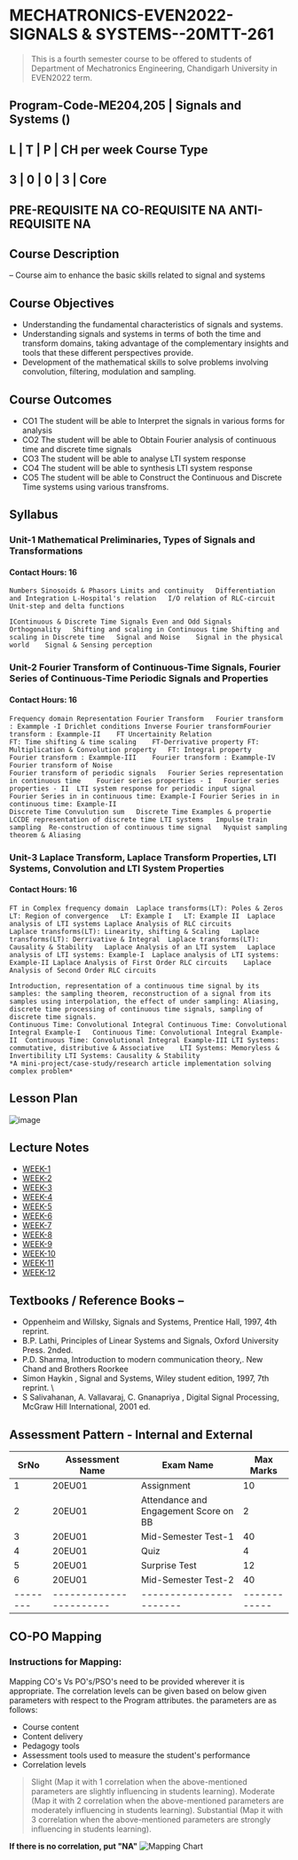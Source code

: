 # MECHATRONICS-EVEN2022-SIGNALS & SYSTEMS--20MTT-261

> This is a fourth semester course to be offered to students of Department of Mechatronics Engineering, Chandigarh University in EVEN2022 term.

Program-Code-ME204,205 | Signals and Systems ()
------------------------------------
L	| T |	P |	CH per week	Course Type
------------------------------------
3 | 0 |	0 |	3 |	Core
--------------------------------------------
PRE-REQUISITE	NA
CO-REQUISITE	NA
ANTI-REQUISITE	NA
------------------------------------------

## Course Description 
– Course aim to enhance the basic skills related to signal and systems

## Course Objectives 
- Understanding the fundamental characteristics of signals and systems.  
- Understanding signals and systems in terms of both the time and transform domains, taking advantage of the complementary insights and tools that these different perspectives provide.
- Development of the mathematical skills to solve problems involving convolution, filtering, modulation and sampling.

## Course Outcomes

- CO1	The student will be able to Interpret the signals in various forms for analysis
- CO2	The student will be able to Obtain Fourier analysis of continuous time and discrete time signals
- CO3	The student will be able to analyse LTI system response
- CO4	The student will be able to synthesis LTI system response
- CO5	The student will be able to Construct the Continuous and Discrete Time systems using various transfroms.

## Syllabus

### Unit-1	Mathematical Preliminaries, Types of Signals and Transformations
	
#### Contact Hours: 16
	Numbers	Sinosoids & Phasors	Limits and continuity	Differentiation and Integration	L-Hospital's relation	I/O relation of RLC-circuit	Unit-step and delta functions

	IContinuous & Discrete Time Signals	Even and Odd Signals	Orthogonality	Shifting and scaling in Continuous time	Shifting and scaling in Discrete time	Signal and Noise	Signal in the physical world	Signal & Sensing perception

### Unit-2	Fourier Transform of Continuous-Time Signals, Fourier Series of Continuous-Time Periodic Signals and Properties

#### Contact Hours: 16
	Frequency domain Representation	Fourier Transform	Fourier transform : Exammple -I	Drichlet conditions	Inverse Fourier transformFourier transform : Exammple-II	FT Uncertainity Relation
	FT: Time shifting & time scaling	FT-Derrivative property	FT: Multiplication & Convolution property	FT: Integral property	Fourier transform : Exammple-III	Fourier transform : Exammple-IV	Fourier transform of Noise
	Fourier transform of periodic signals	Fourier Series representation in continuous time	Fourier series properties - I	Fourier series properties - II	LTI system response for periodic input signal	Fourier Series in in continuous time: Example-I	Fourier Series in in continuous time: Example-II
	Discrete Time Convulution sum	Discrete Time Examples & propertie	LCCDE representation of discrete time LTI systems	Impulse train sampling	Re-construction of continuous time signal	Nyquist sampling theorem & Aliasing
	
### Unit-3	Laplace Transform, Laplace Transform Properties, LTI Systems, Convolution and LTI System Properties
	
#### Contact Hours: 16
	FT in Complex frequency domain	Laplace transforms(LT): Poles & Zeros	LT: Region of convergence	LT: Example I	LT: Example II	Laplace analysis of LTI systems	Laplace Analysis of RLC circuits
	Laplace transforms(LT): Linearity, shifting & Scaling	Laplace transforms(LT): Derrivative & Integral	Laplace transforms(LT): Causality & Stability	Laplace Analysis of an LTI system 	Laplace analysis of LTI systems: Example-I	Laplace analysis of LTI systems: Example-II	Laplace Analysis of First Order RLC circuits	Laplace Analysis of Second Order RLC circuits

	Introduction, representation of a continuous time signal by its samples: the sampling theorem, reconstruction of a signal from its samples using interpolation, the effect of under sampling: Aliasing, discrete time processing of continuous time signals, sampling of discrete time signals.
	Continuous Time: Convolutional Integral	Continuous Time: Convolutional Integral Example-I	Continuous Time: Convolutional Integral Example-II	Continuous Time: Convolutional Integral Example-III	LTI Systems: commutative, distributive & Associative	LTI Systems: Memoryless & Invertibility	LTI Systems: Causality & Stability
	*A mini-project/case-study/research article implementation solving complex problem*



## Lesson Plan

![image](https://user-images.githubusercontent.com/61932746/148655901-365d1e3f-faa5-40f2-bc98-5597b709ece5.png)

## Lecture Notes 

- [WEEK-1](https://drive.google.com/drive/folders/11so05e0moA1SI8sv7p6_7zBlapS6Bo7Z?usp=sharing)
- [WEEK-2](https://drive.google.com/drive/folders/1M8YTk8SJiAz30d8hCXUyrbveD0o5ollu?usp=sharing)
- [WEEK-3](https://drive.google.com/drive/folders/1JZYMNXx22_DDJ9k04Z1XMQzmMjVt0oSI?usp=sharing)
- [WEEK-4](https://drive.google.com/drive/folders/1ahBbYXZoyWNE9KDQzejkXwkKCACh5kJR?usp=sharing)
- [WEEK-5](https://drive.google.com/drive/folders/1UkUemf-QMc-_G9RoCwmh7E-_b_dIYJ06?usp=sharing)
- [WEEK-6](https://drive.google.com/drive/folders/1qLOopUyZWLX8qFp2KMnbz9Suo-xFOJgZ?usp=sharing)
- [WEEK-7](https://drive.google.com/drive/folders/1j0VIuwbX2K3k2U9ptz1V_RN2IM6SQRft?usp=sharing)
- [WEEK-8](https://drive.google.com/drive/folders/1ElnfhyUvSAx8T9T1BUOj_6HaR8rUQo2T?usp=sharing)
- [WEEK-9](https://drive.google.com/drive/folders/1D7BC6983ImPZX9drGgie5TlCZEwsyevQ?usp=sharing)
- [WEEK-10](https://drive.google.com/drive/folders/1xPQzW7GW1MFmnpVbwvv5GGyqWa4qRDcl?usp=sharing)
- [WEEK-11](https://drive.google.com/drive/folders/1i1eJ6M4q778Xx8IV878nuuz0Y88c-a5A?usp=sharing)
- [WEEK-12](https://drive.google.com/drive/folders/1i1eJ6M4q778Xx8IV878nuuz0Y88c-a5A?usp=sharing)

## Textbooks / Reference Books – 

- Oppenheim and Willsky, Signals and Systems, Prentice Hall, 1997, 4th reprint.
- B.P. Lathi, Principles of Linear Systems and Signals, Oxford University Press. 2nded.
- P.D. Sharma, Introduction to modern communication theory,. New Chand and Brothers Roorkee
- Simon Haykin , Signal and Systems, Wiley student edition, 1997, 7th reprint. \
- S Salivahanan, A. Vallavaraj, C. Gnanapriya , Digital Signal Processing, McGraw Hill International, 2001 ed.

## Assessment Pattern - Internal and External

SrNo	|    Assessment Name	|   Exam Name	        |  Max Marks
--------|-----------------------|-----------------------|------------
1	|    20EU01	        |   Assignment  |  10
2	|    20EU01		|   Attendance and Engagement Score on BB      |  2
3	|    20EU01		|   Mid-Semester Test-1	| 40
4	|    20EU01		|  Quiz	| 4
5	|    20EU01		|  Surprise Test	| 12
6	|    20EU01		|  Mid-Semester Test-2	| 40
--------|-----------------------|-----------------------|------------

## CO-PO Mapping

### Instructions for Mapping:
Mapping CO's Vs PO's/PSO's need to be provided wherever it is appropriate. The correlation levels can be given based on below given parameters with respect to the Program attributes. the parameters are as follows:

- Course content
- Content delivery
- Pedagogy tools
- Assessment tools used to measure the student's performance
- Correlation levels

> Slight (Map it with 1 correlation when the above-mentioned parameters are slightly influencing in students learning).
> Moderate (Map it with 2 correlation when the above-mentioned parameters are moderately influencing in students learning).
> Substantial (Map it with 3 correlation when the above-mentioned parameters are strongly influencing in students learning).

**If there is no correlation, put "NA"**
![Mapping Chart](https://github.com/ChandigarhUniv/MECHATRONICS-EVEN2022-SIGNALS-SYSTEMS--20MTT-261-/blob/main/Gallery/co-po%20sas.PNG)
